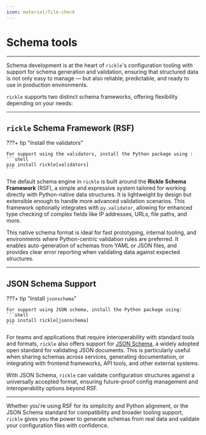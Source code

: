 ```yaml
---
icon: material/file-check
---
```


# Schema tools

---

Schema development is at the heart of `rickle`'s configuration tooling with support for schema generation and validation, ensuring that structured data is not only easy to manage — but also reliable, predictable, and ready to use in production environments.

`rickle` supports two distinct schema frameworks, offering flexibility depending on your needs:

---

## `rickle` Schema Framework (RSF)

???+ tip "Install the validators"

    For support using the validators, install the Python package using :
    ```shell 
    pip install rickle[validators]
    ```

The default schema engine in `rickle` is built around the **Rickle Schema Framework** (RSF), a simple and expressive system tailored for working directly with Python-native data structures. It is lightweight by design but extensible enough to handle more advanced validation scenarios. This framework optionally integrates with `py.validator`, allowing for enhanced type checking of complex fields like IP addresses, URLs, file paths, and more.

This native schema format is ideal for fast prototyping, internal tooling, and environments where Python-centric validation rules are preferred. It enables auto-generation of schemas from YAML or JSON files, and provides clear error reporting when validating data against expected structures.

---

## JSON Schema Support

???+ tip "Install `jsonschema`"

    For support using JSON schema, install the Python package using:
    ```shell 
    pip install rickle[jsonschema]
    ```

For teams and applications that require interoperability with standard tools and formats, `rickle` also offers support for [JSON Schema](https://json-schema.org/), a widely adopted open standard for validating JSON documents. This is particularly useful when sharing schemas across services, generating documentation, or integrating with frontend frameworks, API tools, and other external systems.

With JSON Schema, `rickle` can validate configuration structures against a universally accepted format, ensuring future-proof config management and interoperability options beyond RSF. 

---

Whether you're using RSF for its simplicity and Python alignment, or the JSON Schema standard for compatibility and broader tooling support, `rickle` gives you the power to generate schemas from real data and validate your configuration files with confidence.